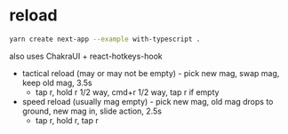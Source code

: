 # reload

```bash
yarn create next-app --example with-typescript .
```

also uses ChakraUI + react-hotkeys-hook

- tactical reload (may or may not be empty) - pick new mag, swap mag, keep old mag, 3.5s
  - tap r, hold r 1/2 way, cmd+r 1/2 way, tap r if empty
- speed reload (usually mag empty) - pick new mag, old mag drops to ground, new mag in, slide action, 2.5s
  - tap r, hold r, tap r
